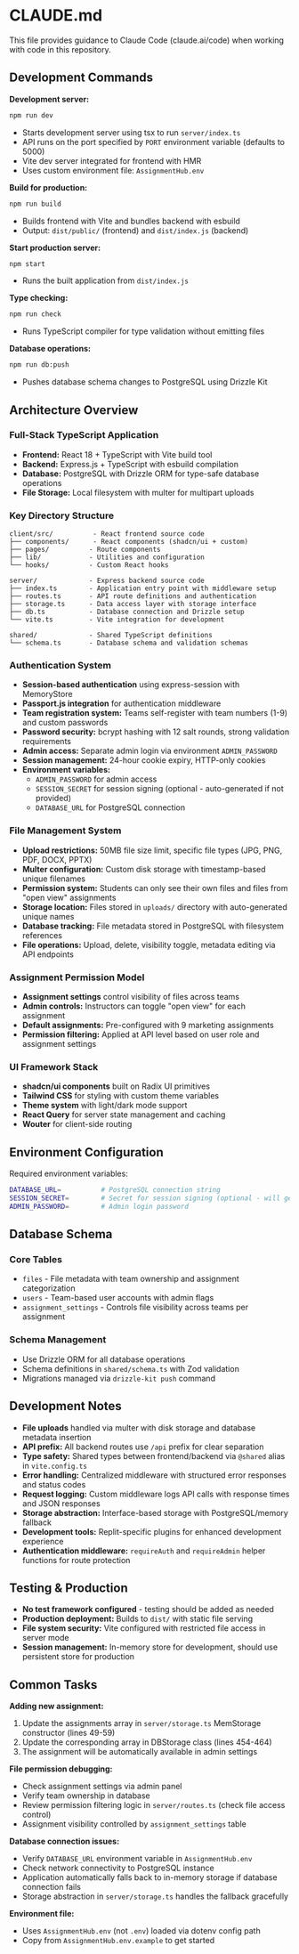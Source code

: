 # CLAUDE.md

This file provides guidance to Claude Code (claude.ai/code) when working with code in this repository.

## Development Commands

**Development server:**
```bash
npm run dev
```
- Starts development server using tsx to run `server/index.ts`
- API runs on the port specified by `PORT` environment variable (defaults to 5000)
- Vite dev server integrated for frontend with HMR
- Uses custom environment file: `AssignmentHub.env`

**Build for production:**
```bash
npm run build
```
- Builds frontend with Vite and bundles backend with esbuild
- Output: `dist/public/` (frontend) and `dist/index.js` (backend)

**Start production server:**
```bash
npm start
```
- Runs the built application from `dist/index.js`

**Type checking:**
```bash
npm run check
```
- Runs TypeScript compiler for type validation without emitting files

**Database operations:**
```bash
npm run db:push
```
- Pushes database schema changes to PostgreSQL using Drizzle Kit

## Architecture Overview

### Full-Stack TypeScript Application
- **Frontend:** React 18 + TypeScript with Vite build tool
- **Backend:** Express.js + TypeScript with esbuild compilation
- **Database:** PostgreSQL with Drizzle ORM for type-safe database operations
- **File Storage:** Local filesystem with multer for multipart uploads

### Key Directory Structure
```
client/src/          - React frontend source code
├── components/      - React components (shadcn/ui + custom)
├── pages/          - Route components
├── lib/            - Utilities and configuration
└── hooks/          - Custom React hooks

server/             - Express backend source code
├── index.ts        - Application entry point with middleware setup
├── routes.ts       - API route definitions and authentication
├── storage.ts      - Data access layer with storage interface
├── db.ts           - Database connection and Drizzle setup
└── vite.ts         - Vite integration for development

shared/             - Shared TypeScript definitions
└── schema.ts       - Database schema and validation schemas
```

### Authentication System
- **Session-based authentication** using express-session with MemoryStore
- **Passport.js integration** for authentication middleware
- **Team registration system:** Teams self-register with team numbers (1-9) and custom passwords
- **Password security:** bcrypt hashing with 12 salt rounds, strong validation requirements
- **Admin access:** Separate admin login via environment `ADMIN_PASSWORD`
- **Session management:** 24-hour cookie expiry, HTTP-only cookies
- **Environment variables:** 
  - `ADMIN_PASSWORD` for admin access
  - `SESSION_SECRET` for session signing (optional - auto-generated if not provided)
  - `DATABASE_URL` for PostgreSQL connection

### File Management System
- **Upload restrictions:** 50MB file size limit, specific file types (JPG, PNG, PDF, DOCX, PPTX)
- **Multer configuration:** Custom disk storage with timestamp-based unique filenames
- **Permission system:** Students can only see their own files and files from "open view" assignments
- **Storage location:** Files stored in `uploads/` directory with auto-generated unique names
- **Database tracking:** File metadata stored in PostgreSQL with filesystem references
- **File operations:** Upload, delete, visibility toggle, metadata editing via API endpoints

### Assignment Permission Model
- **Assignment settings** control visibility of files across teams
- **Admin controls:** Instructors can toggle "open view" for each assignment
- **Default assignments:** Pre-configured with 9 marketing assignments
- **Permission filtering:** Applied at API level based on user role and assignment settings

### UI Framework Stack
- **shadcn/ui components** built on Radix UI primitives
- **Tailwind CSS** for styling with custom theme variables
- **Theme system** with light/dark mode support
- **React Query** for server state management and caching
- **Wouter** for client-side routing

## Environment Configuration

Required environment variables:
```bash
DATABASE_URL=          # PostgreSQL connection string
SESSION_SECRET=        # Secret for session signing (optional - will generate if not provided)
ADMIN_PASSWORD=        # Admin login password
```

## Database Schema

### Core Tables
- `files` - File metadata with team ownership and assignment categorization
- `users` - Team-based user accounts with admin flags
- `assignment_settings` - Controls file visibility across teams per assignment

### Schema Management
- Use Drizzle ORM for all database operations
- Schema definitions in `shared/schema.ts` with Zod validation
- Migrations managed via `drizzle-kit push` command

## Development Notes

- **File uploads** handled via multer with disk storage and database metadata insertion
- **API prefix:** All backend routes use `/api` prefix for clear separation
- **Type safety:** Shared types between frontend/backend via `@shared` alias in `vite.config.ts`
- **Error handling:** Centralized middleware with structured error responses and status codes
- **Request logging:** Custom middleware logs API calls with response times and JSON responses
- **Storage abstraction:** Interface-based storage with PostgreSQL/memory fallback
- **Development tools:** Replit-specific plugins for enhanced development experience
- **Authentication middleware:** `requireAuth` and `requireAdmin` helper functions for route protection

## Testing & Production

- **No test framework configured** - testing should be added as needed
- **Production deployment:** Builds to `dist/` with static file serving
- **File system security:** Vite configured with restricted file access in server mode
- **Session management:** In-memory store for development, should use persistent store for production

## Common Tasks

**Adding new assignment:**
1. Update the assignments array in `server/storage.ts` MemStorage constructor (lines 49-59)
2. Update the corresponding array in DBStorage class (lines 454-464)
3. The assignment will be automatically available in admin settings

**File permission debugging:**
- Check assignment settings via admin panel
- Verify team ownership in database
- Review permission filtering logic in `server/routes.ts` (check file access control)
- Assignment visibility controlled by `assignment_settings` table

**Database connection issues:**
- Verify `DATABASE_URL` environment variable in `AssignmentHub.env`
- Check network connectivity to PostgreSQL instance
- Application automatically falls back to in-memory storage if database connection fails
- Storage abstraction in `server/storage.ts` handles the fallback gracefully

**Environment file:**
- Uses `AssignmentHub.env` (not `.env`) loaded via dotenv config path
- Copy from `AssignmentHub.env.example` to get started